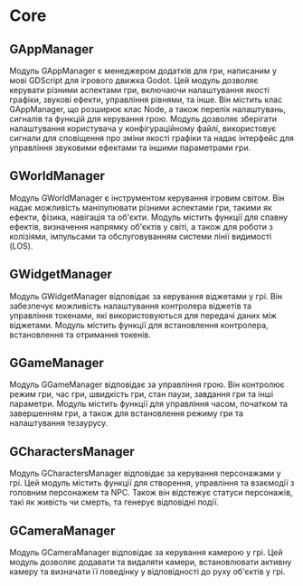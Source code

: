 # Core

## GAppManager

Модуль GAppManager є менеджером додатків для гри, написаним у мові GDScript для ігрового движка Godot. Цей модуль дозволяє керувати різними аспектами гри, включаючи налаштування якості графіки, звукові ефекти, управління рівнями, та інше. Він містить клас GAppManager, що розширює клас Node, а також перелік налаштувань, сигналів та функцій для керування грою. Модуль дозволяє зберігати налаштування користувача у конфігураційному файлі, використовує сигнали для сповіщення про зміни якості графіки та надає інтерфейс для управління звуковими ефектами та іншими параметрами гри.

## GWorldManager

Модуль GWorldManager є інструментом керування ігровим світом. Він надає можливість маніпулювати різними аспектами гри, такими як ефекти, фізика, навігація та об'єкти. Модуль містить функції для спавну ефектів, визначення напрямку об'єктів у світі, а також для роботи з колізіями, імпульсами та обслуговуванням системи лінії видимості (LOS).

## GWidgetManager

Модуль GWidgetManager відповідає за керування віджетами у грі. Він забезпечує можливість налаштування контролера віджетів та управління токенами, які використовуються для передачі даних між віджетами. Модуль містить функції для встановлення контролера, встановлення та отримання токенів.

## GGameManager

Модуль GGameManager відповідає за управління грою. Він контролює режим гри, час гри, швидкість гри, стан паузи, завдання гри та інші параметри. Модуль містить функції для управління часом, початком та завершенням гри, а також для встановлення режиму гри та налаштування тезаурусу.

## GCharactersManager

Модуль GCharactersManager відповідає за керування персонажами у грі. Цей модуль містить функції для створення, управління та взаємодії з головним персонажем та NPC. Також він відстежує статуси персонажів, такі як живість чи смерть, та генерує відповідні події.

## GCameraManager

Модуль GCameraManager відповідає за керування камерою у грі. Цей модуль дозволяє додавати та видаляти камери, встановлювати активну камеру та визначати її поведінку у відповідності до руху об'єктів у грі.